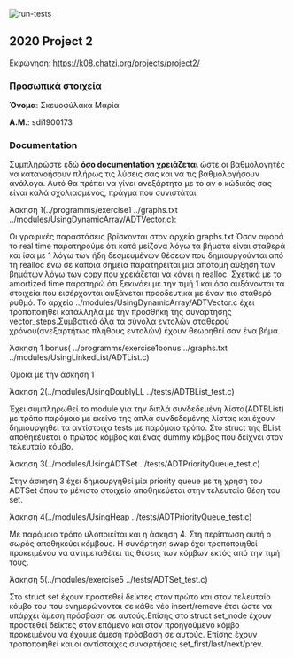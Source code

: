 ![run-tests](../../workflows/run-tests/badge.svg)

## 2020 Project 2

Εκφώνηση: https://k08.chatzi.org/projects/project2/


### Προσωπικά στοιχεία

__Όνομα__: Σκευοφύλακα Μαρία

__Α.Μ.__: sdi1900173


### Documentation

Συμπληρώστε εδώ __όσο documentation χρειάζεται__ ώστε οι βαθμολογητές να
κατανοήσουν πλήρως τις λύσεις σας και να τις βαθμολογήσουν ανάλογα. Αυτό θα
πρέπει να γίνει ανεξάρτητα με το αν ο κώδικάς σας είναι καλά σχολιασμένος,
πράγμα που συνιστάται.

Άσκηση 1(../programms/exercise1 ../graphs.txt ../modules/UsingDynamicArray/ADTVector.c):

Οι γραφικές παραστάσεις βρίσκονται στον αρχείο graphs.txt
Όσον αφορά το real time παρατηρούμε ότι κατά μείζονα λόγω τα βήματα είναι σταθερά και ίσα με 1 λόγω των ήδη δεσμευμένων θέσεων που δημιουργούνται από τη realloc ενώ σε κάποια σημεία παρατηρείται μια απότομη αύξηση των βημάτων λόγω των copy που χρειάζεται να κάνει η realloc. Σχετικά με το amortized time παρατηρώ ότι ξεκινάει με την τιμή 1 και όσο αυξάνονται τα στοιχεία που εισέρχονται αυξάνεται προοδευτικά με έναν πιο σταθερό ρυθμό. Το αρχείο ../modules/UsingDynamicArray/ADTVector.c έχει τροποποιηθεί κατάλληλα με την προσθήκη της συνάρτησης vector_steps.Συμβατικά όλα τα σύνολα εντολών σταθερού χρόνου(ανεξαρτήτως πλήθους εντολών) έχουν θεωρηθεί σαν ένα βήμα.

Άσκηση 1 bonus( ../programms/exercise1bonus ../graphs.txt ../modules/UsingLinkedList/ADTList.c)

Όμοια με την άσκηση 1

 Άσκηση 2(../modules/UsingDoublyLL ../tests/ADTBList_test.c)

Έχει συμπληρωθεί το module για την διπλά συνδεδεμένη λίστα(ADTBList) με τρόπο παρόμοιο με εκείνο της απλά συνδεδεμένης λίστας και έχουν δημιουργηθεί τα αντίστοιχα tests με παρόμοιο τρόπο. Στο struct της BList αποθηκέυεται ο πρώτος κόμβος και ένας dummy κόμβος που δείχνει στον τελευταίο κόμβο. 

 Άσκηση 3(../modules/UsingADTSet ../tests/ADTPriorityQueue_test.c)

Στην άσκηση 3 έχει δημιουργηθεί μία priority queue με τη χρήση του ADTSet όπου το μέγιστο στοιχείο αποθηκεύεται στην τελευταία θέση του set.

 Άσκηση 4(../modules/UsingHeap ../tests/ADTPriorityQueue_test.c)

Με παρόμοιο τρόπο υλοποιείται και η άσκηση 4. Στη περίπτωση αυτή ο σωρός αποθηκεύει κόμβους. Η συνάρτηση swap έχει τροποποιηθεί προκειμένου να αντιμεταθέτει τις θέσεις των κόμβων εκτός από την τιμή τους.

 Άσκηση 5(../modules/exercise5 ../tests/ADTSet_test.c)

 Στο struct set έχουν προστεθεί δείκτες στον πρώτο και στον τελευταίο κόμβο του που ενημερώνονται σε κάθε νέο insert/remove έτσι ώστε να υπάρχει άμεση πρόσβαση σε αυτούς.Επίσης στο struct set_node έχουν προστεθεί δείκτες στον επόμενο και στον προηγούμενο κόμβο προκειμένου να έχουμε άμεση πρόσβαση σε αυτούς. Επίσης έχουν τροποποιηθεί και οι αντίστοιχες συναρτήσεις set_first/last/next/prev.